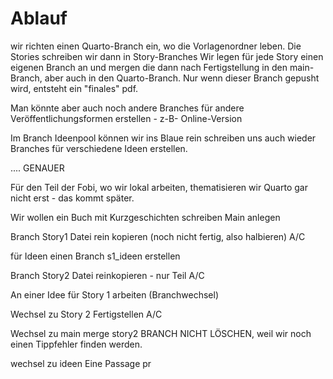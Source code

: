 # Ablauf

wir richten einen Quarto-Branch ein, wo die Vorlagenordner leben. Die Stories schreiben wir dann in Story-Branches
Wir legen für jede Story einen eigenen Branch an und mergen die dann nach Fertigstellung in den main-Branch,
aber auch in den Quarto-Branch. Nur wenn dieser Branch gepusht wird, entsteht ein "finales" pdf.

Man könnte aber auch noch andere Branches für andere Veröffentlichungsformen erstellen - z-B- Online-Version

Im Branch Ideenpool können wir ins Blaue rein schreiben uns auch wieder Branches für verschiedene Ideen erstellen.


....
GENAUER

Für den Teil der Fobi, wo wir lokal arbeiten, thematisieren wir Quarto
gar nicht erst - das kommt später.



Wir wollen ein Buch mit Kurzgeschichten schreiben
Main anlegen

Branch Story1
Datei rein kopieren (noch nicht fertig, also halbieren)
A/C

für Ideen einen Branch s1_ideen erstellen 


Branch Story2
Datei reinkopieren - nur Teil
A/C

An einer Idee für Story 1 arbeiten (Branchwechsel)

Wechsel zu Story 2
Fertigstellen 
A/C

Wechsel zu main
merge story2
BRANCH NICHT LÖSCHEN, weil wir noch einen Tippfehler finden werden.


wechsel zu ideen
Eine Passage pr






